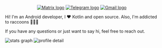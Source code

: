 <!-- badge -->
<div align="center">
  <a href="https://matrix.to/#/@dieguitux8623:matrix.org" target="_blank"><img alt="Matrix logo" src="https://img.shields.io/badge/matrix-0DBD8B?logo=Matrix" /></a>
  <a href="" target="_blank"><img alt="Telegram logo" src="https://img.shields.io/badge/telegram-26A5E4?logo=Telegram" /></a>
  <a href="mailto:andonguenena@gmail.com" target="_blank"><img alt="Gmail logo" src="https://img.shields.io/badge/email-8A2BE2?logo=Gmail" /></a>
</div>

Hi! I'm an Android developer, I ❤️ Kotlin and open source. Also, I'm addicted to raccoons 🦝🦝🦝

If you have any questions or just want to say hi, feel free to reach out.

<div>
  <img alt="stats graph" src="http://github-profile-summary-cards.vercel.app/api/cards/stats?username=AkesiSeli&theme=midnight_purple" />
  <img alt="profile detail" src="http://github-profile-summary-cards.vercel.app/api/cards/profile-details?username=AkesiSeli&theme=midnight_purple" />
</div>

<!---
AkesiSeli/AkesiSeli is a ✨ special ✨ repository because its `README.md` (this file) appears on your GitHub profile.
You can click the Preview link to take a look at your changes.
--->
